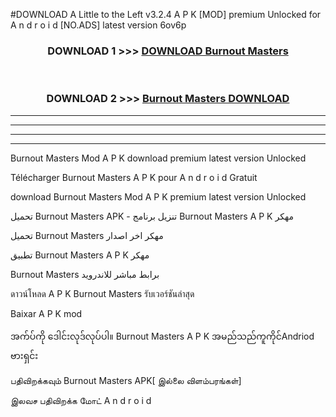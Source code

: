 #DOWNLOAD A Little to the Left v3.2.4 A P K [MOD] premium Unlocked for A n d r o i d [NO.ADS] latest version 6ov6p 



<div align="center">

<h3>DOWNLOAD 1 >>> <a href="https://downloadmod1.web.app/?judul=Burnout Masters ">DOWNLOAD Burnout Masters </a></h3><br>

<h3>DOWNLOAD 2 >>> <a href="https://downloadmod1.web.app/?judul=Burnout Masters ">Burnout Masters  DOWNLOAD </a></h3>

</div>


----------------------------------------------------------

----------------------------------------------------------

----------------------------------------------------------

----------------------------------------------------------


Burnout Masters  Mod A P K download premium latest version Unlocked

Télécharger Burnout Masters  A P K pour A n d r o i d Gratuit

download Burnout Masters  Mod A P K premium latest version Unlocked

تحميل Burnout Masters  APK - تنزيل برنامج Burnout Masters  A P K مهكر

تحميل Burnout Masters  مهكر اخر اصدار

تطبيق Burnout Masters  A P K مهكر

Burnout Masters  برابط مباشر للاندرويد

ดาวน์โหลด A P K Burnout Masters  รับเวอร์ชันล่าสุด

Baixar A P K mod

အက်ပ်ကို ဒေါင်းလုဒ်လုပ်ပါ။ Burnout Masters  A P K အမည်သည်ကူကိုင်Andriod ဗားရှင်း

பதிவிறக்கவும் Burnout Masters  APK[ இல்லை விளம்பரங்கள்] 
 
இலவச பதிவிறக்க மோட் A n d r o i d



